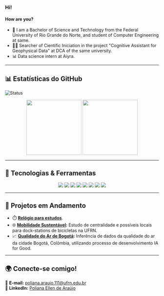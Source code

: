 ### Hi!
#### How are you?

- 📖 I am a Bachelor of Science and Technology from the Federal University of Rio Grande do Norte, and student of Computer Engineering at same.
- 👩‍💻 Searcher of Cientific Iniciation in the project "Cognitive Assistant for Geophysical Data" at DCA of the same university.
- 📊 Data science intern at Aiyra.

---

## 📊 Estatísticas do GitHub

![Status](./https://github.com/polianaraujo/polianaraujo/blob/main/.github/workflows/profile-3d.yml)

<div align="center">
  <img height="180em" src="https://github-readme-stats.vercel.app/api?username=polianaraujo&show_icons=true&theme=tokyonight" />
  <img height="180em" src="https://github-readme-stats.vercel.app/api/top-langs/?username=polianaraujo&layout=compact&theme=tokyonight" />
</div>

---

## 🌟 Tecnologias & Ferramentas

<div align="center">
  <img src="https://img.shields.io/badge/-Python-3776AB?style=flat-square&logo=python&logoColor=white" />
  <img src="https://img.shields.io/badge/-Pandas-150458?style=flat-square&logo=pandas&logoColor=white" />
  <img src="https://img.shields.io/badge/-NumPy-013243?style=flat-square&logo=numpy&logoColor=white" />
  <img src="https://img.shields.io/badge/-Machine%20Learning-FF6F61?style=flat-square&logo=tensorflow&logoColor=white" />
  <img src="https://img.shields.io/badge/-Big%20Data-00C7B7?style=flat-square&logo=apache-spark&logoColor=white" />
  <img src="https://img.shields.io/badge/-Matplotlib-11557C?style=flat-square&logo=plotly&logoColor=white" />
  <img src="https://img.shields.io/badge/-Git-F05032?style=flat-square&logo=git&logoColor=white" />
  <img src="https://img.shields.io/badge/-VS%20Code-007ACC?style=flat-square&logo=visual-studio-code&logoColor=white" />
</div>

---

## 🚧 Projetos em Andamento

- ⏱️ **[Relógio para estudos](https://github.com/polianaraujo/cloc)**.  
- 🌐 **[Mobilidade Sustentável](https://github.com/polianaraujo/aed2/tree/main/U1T5_2):** Estudo de centralidade e possíveis locais para dock-stations de bicicletas na UFRN.
- 📈 **[Qualidade do Ar de Bogotá](https://github.com/polianaraujo/air-quality):** Inferência de dados da qualidade do ar da cidade Bogotá, Colômbia, utilizando processo de desenvolvimento IA for Good.

---

## 🌍 Conecte-se comigo!

💌 **E-mail:** [poliana.araujo.111@ufrn.edu.br](mailto:poliana.araujo.111@ufrn.edu.br)  
🔗 **LinkedIn:** [Poliana Ellen de Araújo](https://www.linkedin.com/in/polianaraujo/)  
